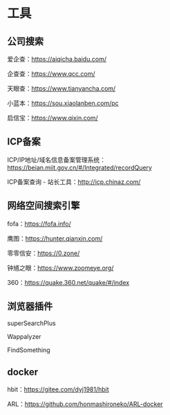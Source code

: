  

# 工具

## 公司搜索

爱企查：https://aiqicha.baidu.com/

企查查：https://www.qcc.com/

天眼查：https://www.tianyancha.com/

小蓝本：https://sou.xiaolanben.com/pc

启信宝：https://www.qixin.com/

## ICP备案

ICP/IP地址/域名信息备案管理系统：https://beian.miit.gov.cn/#/Integrated/recordQuery

ICP备案查询 - 站长工具：http://icp.chinaz.com/

## 网络空间搜索引擎

fofa：https://fofa.info/

鹰图：https://hunter.qianxin.com/

零零信安：https://0.zone/

钟馗之眼：https://www.zoomeye.org/

360：https://quake.360.net/quake/#/index

## 浏览器插件

superSearchPlus

Wappalyzer

FindSomething

## docker

hbit：https://gitee.com/dyj1981/hbit

ARL：https://github.com/honmashironeko/ARL-docker
